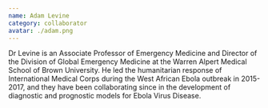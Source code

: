 ```yaml
---
name: Adam Levine
category: collaborator
avatar: ./adam.png
---
```


Dr Levine is an Associate Professor of Emergency Medicine and Director of the Division of Global Emergency Medicine at the Warren Alpert Medical School of Brown University. He led the humanitarian response of International Medical Corps during the West African Ebola outbreak in 2015-2017, and they have been collaborating since in the development of diagnostic and prognostic models for Ebola Virus Disease.
